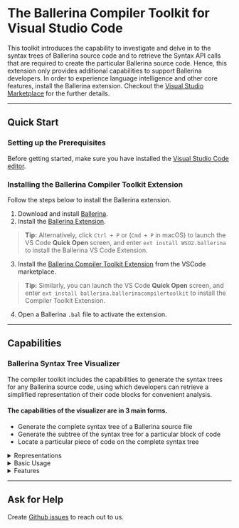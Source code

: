 # The Ballerina Compiler Toolkit for Visual Studio Code

This toolkit introduces the capability to investigate and delve in to the syntax trees of Ballerina source code and to retrieve the Syntax API calls that are required to create the particular Ballerina source code. Hence, this extension only provides additional capabilities to support Ballerina developers. In order to experience language intelligence and other core features, install the Ballerina extension. Checkout the [Visual Studio Marketplace](https://marketplace.visualstudio.com/items?itemName=WSO2.ballerina) for the further details.

---
## Quick Start

### Setting up the Prerequisites

Before getting started, make sure you have installed the [Visual Studio Code editor](https://code.visualstudio.com/download).

### Installing the Ballerina Compiler Toolkit Extension

Follow the steps below to install the Ballerina extension.

1. Download and install [Ballerina](https://ballerina.io/learn/installing-ballerina/setting-up-ballerina/).
2. Install the [Ballerina Extension](https://ballerina.io/learn/tooling-guide/visual-studio-code-extension/quick-start/#installing-the-ballerina-extension). 

  >**Tip:** Alternatively, click `Ctrl + P` or (`Cmd + P` in macOS) to launch the VS Code **Quick Open** screen, and enter `ext install WSO2.ballerina` to install the Ballerina VS Code Extension.

3. Install the [Ballerina Compiler Toolkit Extension](https://marketplace.visualstudio.com/items?itemName=ballerina.ballerinacompilertoolkit) from the VSCode marketplace.

  >**Tip:** Similarly, you can launch the VS Code **Quick Open** screen, and enter `ext install ballerina.ballerinacompilertoolkit` to install the Compiler Toolkit Extension.

4. Open a Ballerina `.bal` file to activate the extension.

---
## Capabilities

### Ballerina Syntax Tree Visualizer
The compiler toolkit includes the capabilities to generate the syntax trees for any Ballerina source code, using which developers can retrieve a simplified representation of their code blocks for convenient analysis.

#### The capabilities of the visualizer are in 3 main forms.
* Generate the complete syntax tree of a Ballerina source file    
* Generate the subtree of the syntax tree for a particular block of code
* Locate a particular piece of code on the complete syntax tree

<details>
<summary> Representations </summary>

##### 1. The Graphical Representation

<img src="docs/syntax-tree-visualizer/GraphicalTree.jpeg" width="60%" >

##### 2. The Dropdown Representation

<img src="docs/syntax-tree-visualizer/DropdownTree.jpeg" width="60%">
</details>

<details>
<summary> Basic Usage </summary>

The command for the full syntax tree retrieval can be found on the Command Palette that can be viewed via `Ctrl + Shift + P` or (`Cmd + Shift + P` in macOS).
<img src="docs/syntax-tree-visualizer/CommandPalette.gif" width="60%">

The sub syntax tree retrieval and locate code options can be found as Code Actions.
<img src="docs/syntax-tree-visualizer/CodeActions.gif" width="60%">
</details>

<details>
<summary> Features </summary>

The syntax trees rendered through the visualizer have muliple features available in both the graphical and dropdown representations.

#### View node details
<img src="docs/syntax-tree-visualizer/NodeDetails.gif" width="70%">

#### Track syntax diagnostics
<img src="docs/syntax-tree-visualizer/Diagnostics.gif" width="70%">

#### Locate the tree node on the text editor
<img src="docs/syntax-tree-visualizer/LocateCode.gif" width="70%">

#### Switch to full tree mode from sub syntax trees and locate trees
<img src="docs/syntax-tree-visualizer/SwitchFullTree.gif" width="70%">
</details>

---
## Ask for Help

Create [Github issues](https://github.com/ballerina-platform/plugin-vscode-compiler-toolkit) to reach out to us.
